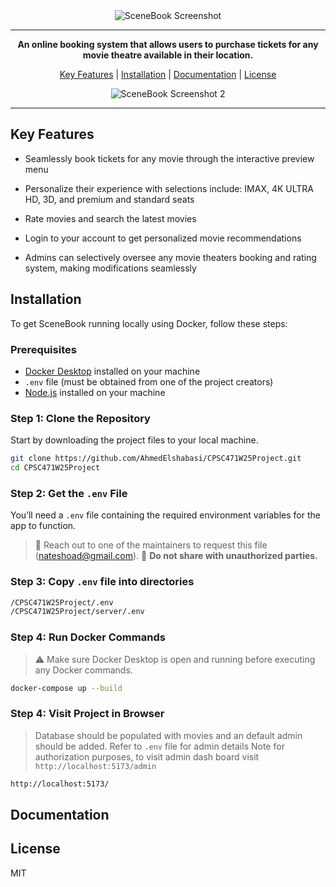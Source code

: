 <div align="center">
  <img src="https://github.com/AhmedElshabasi/CPSC471W25Project/blob/main/client/src/assets/Screenshot%202025-04-22%20at%204.07.33%E2%80%AFPM.png?raw=true" alt="SceneBook Screenshot" />
</div>

<hr>

<p align="center">
  <strong>An online booking system that allows users to purchase tickets for any movie theatre available in their location.</strong>
</p>

<p align="center">
  <a href="#keyfeatures">Key Features</a> | 
  <a href="#installation">Installation</a> | 
  <a href="#documentation">Documentation</a> | 
  <a href="#license">License</a>
</p>

<div align="center">
  <img src="https://github.com/AhmedElshabasi/CPSC471W25Project/blob/main/client/src/assets/Screenshot%202025-04-22%20at%204.17.48%E2%80%AFPM.png?raw=true" alt="SceneBook Screenshot 2" />
</div>

---

## Key Features
- Seamlessly book tickets for any movie through the interactive preview menu

- Personalize their experience with selections include: IMAX, 4K ULTRA HD, 3D, and premium and standard seats

- Rate movies and search the latest movies 

- Login to your account to get personalized movie recommendations

- Admins can selectively oversee any movie theaters booking and rating system, making modifications seamlessly


## Installation

To get SceneBook running locally using Docker, follow these steps:

### Prerequisites

- [Docker Desktop](https://www.docker.com/) installed on your machine
- `.env` file (must be obtained from one of the project creators)
- [Node.js](https://nodejs.org/en/download) installed on your machine

### Step 1: Clone the Repository

Start by downloading the project files to your local machine.

```bash
git clone https://github.com/AhmedElshabasi/CPSC471W25Project.git
cd CPSC471W25Project
```

### Step 2: Get the `.env` File

You’ll need a `.env` file containing the required environment variables for the app to function.

>📩 Reach out to one of the maintainers to request this file (nateshoad@gmail.com).
>🚫 **Do not share with unauthorized parties.**

### Step 3: Copy `.env` file into directories
```bash
/CPSC471W25Project/.env
/CPSC471W25Project/server/.env
```

### Step 4: Run Docker Commands

> ⚠️ Make sure Docker Desktop is open and running before executing any Docker commands.

```bash
docker-compose up --build
```
### Step 4: Visit Project in Browser

> Database should be populated with movies and an default admin should be added. Refer to `.env` file for admin details
> Note for authorization purposes, to visit admin dash board visit `http://localhost:5173/admin`

```bash
http://localhost:5173/
```

## Documentation

## License
MIT
